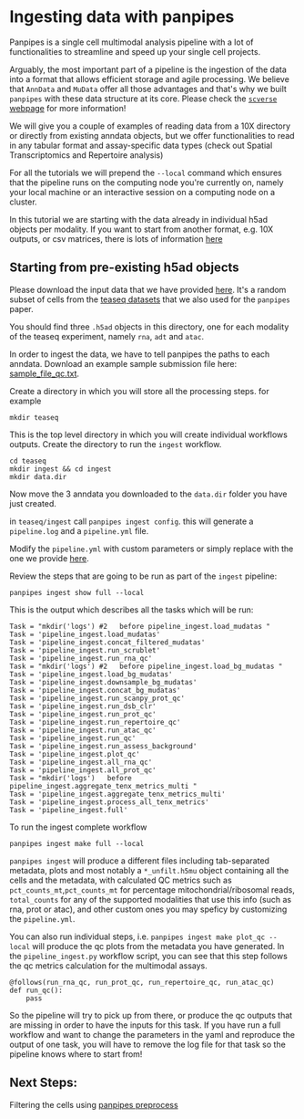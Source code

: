 # Ingesting data with panpipes

Panpipes is a single cell multimodal analysis pipeline with a lot of functionalities to streamline and speed up your single cell projects.

Arguably, the most important part of a pipeline is the ingestion of the data into a format that allows efficient storage and agile processing. We believe that `AnnData` and `MuData` offer all those advantages and that's why we built `panpipes` with these data structure at its core. 
Please check the [`scverse` webpage](https://scverse.org/) for more information!

We will give you a couple of examples of reading data from a 10X directory or directly from existing anndata objects, but we offer functionalities to read in any tabular format and assay-specific data types (check out Spatial Transcriptomics and Repertoire analysis)

For all the tutorials we will prepend the `--local` command which ensures that the pipeline runs on the computing node you're currently on, namely your local machine or an interactive session on a computing node on a cluster.

In this tutorial we are starting with the data already in individual h5ad objects per modality. If you want to start from another format, e.g. 10X outputs, or csv matrices, there is lots of information [here](https://panpipes-pipelines.readthedocs.io/en/latest/usage/setup_for_ingest.html)

## Starting from pre-existing h5ad objects

Please download the input data that we have provided [here](https://figshare.com/articles/dataset/data_to_run_tutorials_on_https_github_com_DendrouLab_panpipes-tutorials/23735706). It's a random subset of cells from the [teaseq datasets](https://elifesciences.org/articles/63632) that we also used for the `panpipes` paper.

You should find three `.h5ad` objects in this directory, one for each modality of the teaseq experiment, namely `rna`, `adt` and `atac`.

In order to ingest the data, we have to tell panpipes the paths to each anndata.
Download an example sample submission file here: [sample_file_qc.txt](sample_file_qc.txt).

Create a directory in which you will store all the processing steps.
for example 

``` 
mkdir teaseq
```

This is the top level directory in which you will create individual workflows outputs. 
Create the directory to run the `ingest` workflow.

```
cd teaseq
mkdir ingest && cd ingest
mkdir data.dir
```

Now move the 3 anndata you downloaded to the `data.dir` folder you have just created.

in `teaseq/ingest` call `panpipes ingest config`.
this will generate a `pipeline.log` and a `pipeline.yml` file.

Modify the `pipeline.yml` with custom parameters or simply replace with the one we provide [here](pipeline_yml.md).

Review the steps that are going to be run as part of the `ingest` pipeline:
```
panpipes ingest show full --local
``` 

This is the output which describes all the tasks which will be run:
```
Task = "mkdir('logs') #2   before pipeline_ingest.load_mudatas "
Task = 'pipeline_ingest.load_mudatas'
Task = 'pipeline_ingest.concat_filtered_mudatas'
Task = 'pipeline_ingest.run_scrublet'
Task = 'pipeline_ingest.run_rna_qc'
Task = "mkdir('logs') #2   before pipeline_ingest.load_bg_mudatas "
Task = 'pipeline_ingest.load_bg_mudatas'
Task = 'pipeline_ingest.downsample_bg_mudatas'
Task = 'pipeline_ingest.concat_bg_mudatas'
Task = 'pipeline_ingest.run_scanpy_prot_qc'
Task = 'pipeline_ingest.run_dsb_clr'
Task = 'pipeline_ingest.run_prot_qc'
Task = 'pipeline_ingest.run_repertoire_qc'
Task = 'pipeline_ingest.run_atac_qc'
Task = 'pipeline_ingest.run_qc'
Task = 'pipeline_ingest.run_assess_background'
Task = 'pipeline_ingest.plot_qc'
Task = 'pipeline_ingest.all_rna_qc'
Task = 'pipeline_ingest.all_prot_qc'
Task = "mkdir('logs')   before pipeline_ingest.aggregate_tenx_metrics_multi "
Task = 'pipeline_ingest.aggregate_tenx_metrics_multi'
Task = 'pipeline_ingest.process_all_tenx_metrics'
Task = 'pipeline_ingest.full'
```

To run the ingest complete workflow 

```
panpipes ingest make full --local
``` 

`panpipes ingest` will produce a different files including tab-separated metadata, plots and most notably a `*_unfilt.h5mu` object containing all the cells and the metadata, with calculated QC metrics such as `pct_counts_mt`,`pct_counts_mt` for percentage mitochondrial/ribosomal reads, `total_counts` for any of the supported modalities that use this info (such as rna, prot or atac), and other custom ones you may speficy by customizing the `pipeline.yml`.

You can also run individual steps, i.e. `panpipes ingest make plot_qc --local` will produce the qc plots from the metadata you have generated. In the `pipeline_ingest.py` workflow script, you can see that this step follows the qc metrics calculation for the multimodal assays.

```
@follows(run_rna_qc, run_prot_qc, run_repertoire_qc, run_atac_qc)
def run_qc():
    pass
```
So the pipeline will try to pick up from there, or produce the qc outputs that are missing in order to have the inputs for this task.
If you have run a full workflow and want to change the parameters in the yaml and reproduce the output of one task, you will have to remove the log file for that task so the pipeline knows where to start from!  

## Next Steps: 

Filtering the cells using [panpipes preprocess](../filtering_data/filtering_data_with_panpipes.md)













